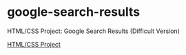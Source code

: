 # google-search-results

HTML/CSS Project: Google Search Results (Difficult Version)

[HTML/CSS Project](http://www.theodinproject.com/web-development-101/html-css)